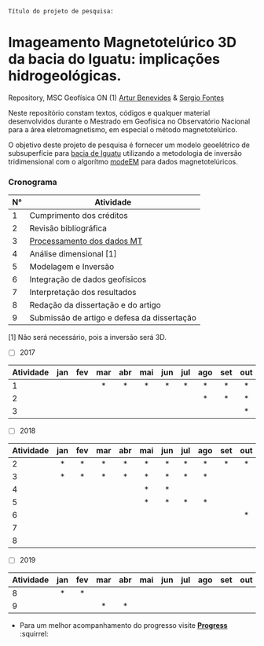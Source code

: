 
`Título do projeto de pesquisa:` 
# Imageamento Magnetotelúrico 3D da bacia do Iguatu: implicações hidrogeológicas. 

Repository, MSC Geofísica ON (1) [Artur Benevides](http://lattes.cnpq.br/7097271152547438) & [Sergio Fontes](http://lattes.cnpq.br/8537150955145617) 

Neste repositório constam textos, códigos e qualquer material desenvolvidos durante o Mestrado em Geofísica no Observatório Nacional para a área eletromagnetismo, em especial o método magnetotelúrico.


O objetivo deste projeto de pesquisa é fornecer um modelo geoelétrico de subsuperfície para [bacia de Iguatu](https://github.com/arturbenevides/Magnetotelluric/tree/master/Bacia%20do%20Iguatu) utilizando a metodologia de inversão tridimensional com o algorítmo [modeEM](https://sites.google.com/site/modularem/) para dados magnetotelúricos.



### Cronograma
N° |Atividade
 ------------------------------|------------------------------------                   
1| Cumprimento dos créditos  
2| Revisão bibliográfica     
3| [Processamento dos dados MT](/Processamento/)  
4| Análise dimensional [1] 
5| Modelagem e Inversão 
6| Integração de dados geofísicos 
7| Interpretação dos resultados 
8| Redação da dissertação e do artigo  
9| Submissão de artigo e defesa da dissertação	
  
 [1] Não será necessário, pois a inversão será 3D.
 
- [ ] 2017

Atividade| jan | fev| mar| abr| mai| jun| jul| ago|set| out| nov| dez
---------|:-----:|:----:|:----:|:----:|:----:|:----:|:---:|:----:|:----:|:----:|:----:|----:
1| | |* |* |* |* |* |* |* |* |* |*
2| | | | | | | | *|* |* |* |* |
3| | | | | | | | | |* |* |*


- [ ] 2018

Atividade| jan | fev| mar| abr| mai| jun| jul| ago|set| out| nov| dez
---------|:-----:|:----:|:----:|:----:|:----:|:----:|:---:|:----:|:----:|:----:|:----:|----:
2| * |* |* |* |* |* |* |* |* |* |* |*
3| *|* |* |* |* |* |* | *| | | | | |
4| | | | | *|* | | | | | | | | 
5|  | | | |* |* |* |* | | | |
6| | | | | | | | | |* |* | | |
7| | | | | | | | | | | |* |* | *
8 | | | | | | | | | | |* |* | *


- [ ] 2019

Atividade| jan | fev| mar| abr| mai| jun| jul| ago|set| out| nov| dez
---------|:-----:|:----:|:----:|:----:|:----:|:----:|:---:|:----:|:----:|:----:|:----:|----:
8| * |* | | | | | ||  | | |
9| | |* |* | | | | | | | | | |


* Para um melhor acompanhamento do progresso visite **[Progress](https://github.com/arturbenevides/Magnetotelluric/projects/1)** :squirrel:
